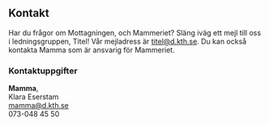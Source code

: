 ## Kontakt

Har du frågor om Mottagningen, och Mammeriet? Släng iväg ett mejl till oss i ledningsgruppen, Titel! Vår mejladress är [titel@d.kth.se](mailto:titel@d.kth.se). Du kan också kontakta Mamma som är ansvarig för Mammeriet.

### Kontaktuppgifter
**Mamma**, <br />
Klara Eserstam<br />
[mamma@d.kth.se](mailto:mamma@d.kth.se)<br />
073-048 45 50 
